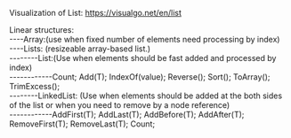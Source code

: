 Visualization of List: https://visualgo.net/en/list

Linear structures:<br/>
----Array:(use when fixed number of elements need processing by index)<br/>
----Lists: (resizeable array-based list.)<br/>
--------List<T>:(Use when elements should be fast added and processed by index)<br/>
------------Count; Add(T); IndexOf(value); Reverse(); Sort(); ToArray(); TrimExcess();<br/>
--------LinkedList<T>: (Use when elements should be added at the both sides of the list or when you need to remove by a node reference)<br/>
------------AddFirst(T); AddLast(T); AddBefore(T); AddAfter(T); RemoveFirst(T); RemoveLast(T); Count;<br/>
